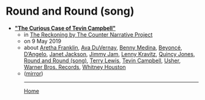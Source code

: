 # Round and Round (song)

 - [**"The Curious Case of Tevin Campbell"**](https://www.thereckoningmag.com/the-reckoning-blog/the-curious-case-of-tevin-campbell)<ul><li>in [The Reckoning by The Counter Narrative Project](https://www.thereckoningmag.com/)</li><li>on 9 May 2019</li><li>about [Aretha Franklin](../../../topics/aretha-franklin/index.md), [Ava DuVernay](../../../topics/ava-duvernay/index.md), [Benny Medina](../../../topics/benny-medina/index.md), [Beyoncé](../../../topics/beyonc/index.md), [D’Angelo](../../../topics/d-angelo/index.md), [Janet Jackson](../../../topics/janet-jackson/index.md), [Jimmy Jam](../../../topics/jimmy-jam/index.md), [Lenny Kravitz](../../../topics/lenny-kravitz/index.md), [Quincy Jones](../../../topics/quincy-jones/index.md), [Round and Round (song)](../../../topics/song/round-and-round/index.md), [Terry Lewis](../../../topics/terry-lewis/index.md), [Tevin Campbell](../../../topics/tevin-campbell/index.md), [Usher](../../../topics/usher/index.md), [Warner Bros. Records](../../../topics/warner-bros-records/index.md), [Whitney Houston](../../../topics/whitney-houston/index.md)</li><li>([mirror](https://web.archive.org/web/*/https://www.thereckoningmag.com/the-reckoning-blog/the-curious-case-of-tevin-campbell))</li><ul>

----

[Home](../index.md)
